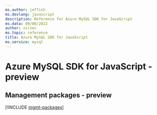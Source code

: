 ```yaml
---
ms.author: jeffish
ms.devlang: javascript
description: Reference for Azure MySQL SDK for JavaScript
ms.data: 09/08/2022
author: xirzec
ms.topic: reference
title: Azure MySQL SDK for JavaScript
ms.service: mysql
---
```

# Azure MySQL SDK for JavaScript - preview

## Management packages - preview
[!INCLUDE [mgmt-packages](mysql-mgmt-index.md)]
